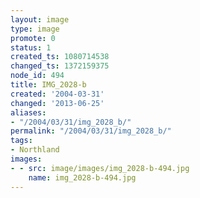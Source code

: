 ```yaml
---
layout: image
type: image
promote: 0
status: 1
created_ts: 1080714538
changed_ts: 1372159375
node_id: 494
title: IMG_2028-b
created: '2004-03-31'
changed: '2013-06-25'
aliases:
- "/2004/03/31/img_2028_b/"
permalink: "/2004/03/31/img_2028_b/"
tags:
- Northland
images:
- - src: image/images/img_2028-b-494.jpg
    name: img_2028-b-494.jpg
---
```


